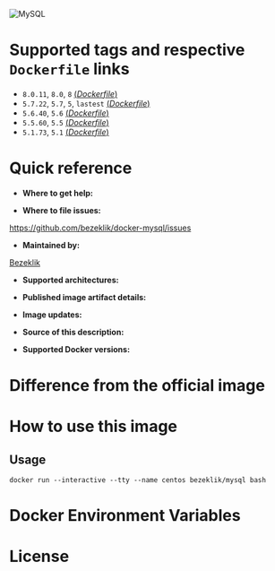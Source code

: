 ![MySQL](https://www.mysql.com/common/logos/logo-mysql-170x115.png)

# Supported tags and respective `Dockerfile` links

- `8.0.11`, `8.0`, `8` [(*Dockerfile*)](https://github.com/bezeklik/docker-mysql/blob/master/8.0/Dockerfile)
- `5.7.22`, `5.7`, `5`, `lastest` [(*Dockerfile*)](https://github.com/bezeklik/docker-mysql/blob/master/Dockerfile)
- `5.6.40`, `5.6` [(*Dockerfile*)](https://github.com/bezeklik/docker-mysql/blob/master/5.6/Dockerfile)
- `5.5.60`, `5.5` [(*Dockerfile*)](https://github.com/bezeklik/docker-mysql/blob/master/5.5/Dockerfile)
- `5.1.73`, `5.1` [(*Dockerfile*)](https://github.com/bezeklik/docker-mysql/blob/master/5.1/Dockerfile)

# Quick reference

- **Where to get help:**

- **Where to file issues:**

https://github.com/bezeklik/docker-mysql/issues

- **Maintained by:**

[Bezeklik](https://github.com/bezeklik/)

- **Supported architectures:**

- **Published image artifact details:**

- **Image updates:**

- **Source of this description:**

- **Supported Docker versions:**

# Difference from the official image

# How to use this image

## Usage

```
docker run --interactive --tty --name centos bezeklik/mysql bash
```

# Docker Environment Variables

# License
